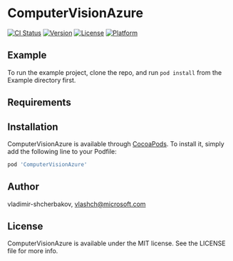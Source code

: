 # ComputerVisionAzure

[![CI Status](https://img.shields.io/travis/vladimir-shcherbakov/ComputerVisionAzure.svg?style=flat)](https://travis-ci.org/vladimir-shcherbakov/ComputerVisionAzure)
[![Version](https://img.shields.io/cocoapods/v/ComputerVisionAzure.svg?style=flat)](https://cocoapods.org/pods/ComputerVisionAzure)
[![License](https://img.shields.io/cocoapods/l/ComputerVisionAzure.svg?style=flat)](https://cocoapods.org/pods/ComputerVisionAzure)
[![Platform](https://img.shields.io/cocoapods/p/ComputerVisionAzure.svg?style=flat)](https://cocoapods.org/pods/ComputerVisionAzure)

## Example

To run the example project, clone the repo, and run `pod install` from the Example directory first.

## Requirements

## Installation

ComputerVisionAzure is available through [CocoaPods](https://cocoapods.org). To install
it, simply add the following line to your Podfile:

```ruby
pod 'ComputerVisionAzure'
```

## Author

vladimir-shcherbakov, vlashch@microsoft.com

## License

ComputerVisionAzure is available under the MIT license. See the LICENSE file for more info.
